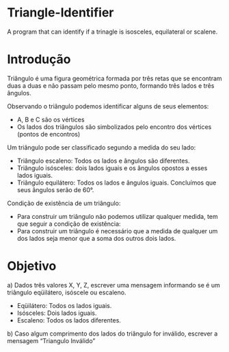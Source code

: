 # Triangle-Identifier
A program that can identify if a trinagle is isosceles, equilateral or scalene.

# Introdução
Triângulo é uma figura geométrica formada por três retas que se encontram duas a duas e não passam pelo mesmo ponto, formando três lados e três ângulos.   

Observando o triângulo podemos identificar alguns de seus elementos:    

  - A, B e C são os vértices 
  - Os lados dos triângulos são simbolizados pelo encontro dos vértices (pontos de encontros)
  
Um triângulo pode ser classificado segundo a medida do seu lado:   
  - Triângulo escaleno: Todos os lados e ângulos são diferentes.   
  - Triângulo isósceles: dois lados iguais e os ângulos opostos a esses lados iguais.    
  - Triângulo equilátero: Todos os lados e ângulos iguais. Concluímos que seus ângulos serão de 60°.
  
Condição de existência de um triângulo:
  - Para construir um triângulo não podemos utilizar qualquer medida, tem que seguir a condição de existência:
  - Para construir um triângulo é necessário que a medida de qualquer um dos lados seja menor que a soma dos outros dois lados.
 

# Objetivo
a) Dados três valores X, Y, Z, escrever uma mensagem informando se é um triângulo eqüilátero, isóscele ou escaleno.
  - Eqüilátero: Todos os lados iguais.    
  - Isósceles: Dois lados iguais.       
  - Escaleno: Todos os lados diferentes. 

b) Caso algum comprimento dos lados do triângulo for inválido, escrever a mensagem “Triangulo Inválido”
